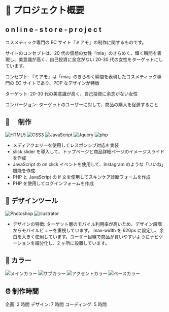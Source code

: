 # 📄 プロジェクト概要

<h2 style="letter-spacing: 5px">online-store-project</h2>
<p>コスメティック専門の EC サイト『ミアモ』の制作に関するものです。</p>
<p>サイトのコンセプトは、20 代の仮想の女性「mia」のきらめく、輝く瞬間を表現し、美意識が高く、自己投資に余念がない 20-30 代の女性をターゲットにしています。</p>

コンセプト:
『ミアモ』は「mia」のきらめく瞬間を表現したコスメティック専門の EC サイトであり、POP なデザインが特徴

ターゲット:
20-30 代の美意識が高く、自己投資に余念がない女性

コンバージョン:
ターゲットのユーザーに対して、商品の購入を促進すること

## 📌 　制作

![HTML5](https://img.shields.io/badge/HTML5-E34F26.svg?&style=for-the-badge&logo=HTML5&logoColor=white)
![CSS3](https://img.shields.io/badge/CSS3-1572B6.svg?&style=for-the-badge&logo=CSS3&logoColor=white)
![JavaScript](https://img.shields.io/badge/JavaScriipt-F7DF1E.svg?&style=for-the-badge&logo=JavaScript&logoColor=black)
![Jquery](https://img.shields.io/badge/-Jquery-0769AD.svg?&style=for-the-badge&logo=Jquery)
![php](https://img.shields.io/badge/-php-777BB4.svg?&style=for-the-badge&logo=php&logoColor=white)

- メディアクエリーを使用してレスポンシブ対応を実装
- slick slider を導入して、トップページと商品詳細ページのイメージスライドを作成
- JavaScript の on click イベントを使用して、Instagram のような「いいね」機能を作成
- PHP と JavaScript の If 文を使用してスキンケア診断フォームを作成
- PHP を使用してログインフォームを作成

## 🔨 デザインツール

![Photoshop](https://img.shields.io/badge/Photoshop-31A8FF.svg?&style=for-the-badge&logo=AdobePhotoshop&logoColor=black)
![illustrator](https://img.shields.io/badge/Illustrator-FF9A00.svg?&style=for-the-badge&logo=AdobeIllustrator&logoColor=black)

- デザインの特徴:
  ターゲット層のモバイル利用率が高いため、デザイン段階からモバイルビューを重視しています。
  max-width を 620px に設定し、余白を大きく使用しています。ユーザー目線で商品が買いやすいようにナビゲーションを細分化し、2 ヶ所に設置しています。

## 🎨 カラー

![メインカラー](https://img.shields.io/badge/-メインカラー-58c1d9.svg?&style=for-the-badge&logo=black)
![サブカラー](https://img.shields.io/badge/-サブカラー-000000.svg?&style=for-the-badge&logo=black)
![アクセントカラー](https://img.shields.io/badge/-アクセントカラー-FF00A2.svg?&style=for-the-badge&logo=black)
![ベースカラー](https://img.shields.io/badge/-ベースカラー-FFFFFF.svg?&style=for-the-badge&logo=black)

## ⏰ 制作時間

企画: 2 時間
デザイン: 7 時間
コーディング: 5 時間
